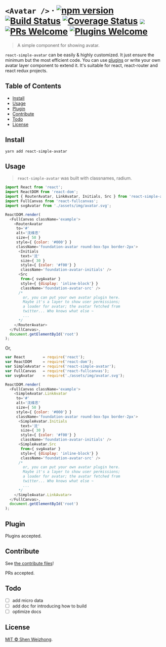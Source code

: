 # `<Avatar />` &middot;  [![npm version](https://img.shields.io/npm/v/react-simple-avatar.svg?style=flat)](https://www.npmjs.com/package/react-simple-avatar)&nbsp;[![Build Status](https://travis-ci.org/iTonyYo/react-simple-avatar.svg?branch=master)](https://travis-ci.org/iTonyYo/react-simple-avatar)&nbsp;[![Coverage Status](https://coveralls.io/repos/github/iTonyYo/react-simple-avatar/badge.svg?branch=master)](https://coveralls.io/github/iTonyYo/react-simple-avatar?branch=master)&nbsp;[![](https://img.shields.io/npm/dm/react-simple-avatar.svg)](https://www.npmjs.com/package/react-simple-avatar)&nbsp;[![PRs Welcome](https://img.shields.io/badge/PRs-welcome-brightgreen.svg)](#contribute)&nbsp;[![Plugins Welcome](https://img.shields.io/badge/Plugins-welcome-brightgreen.svg)](#plugin)

> A simple component for showing avatar.

`react-simple-avatar` can be easily & highly customized. It just ensure the minimum but the most efficient code. You can use [plugins](#plugin) or write your own avatar layer component to extend it. It's suitable for react, react-router and react redux projects.

## Table of Contents

- [Install](#install)
- [Usage](#usage)
- [Plugin](#plugin)
- [Contribute](#contribute)
- [Todo](#todo)
- [License](#license)

## Install

```shell
yarn add react-simple-avatar
```

## Usage

> `react-simple-avatar` was built with classnames, radium.

```javascript
import React from 'react';
import ReactDOM from 'react-dom';
import { RouterAvatar, LinkAvatar, Initials, Src } from 'react-simple-avatar';
import FullCanvas from 'react-fullcanvas';
import svgAvatar from './assets/img/avatar.svg';

ReactDOM.render(
  <FullCanvas className='example'>
    <RouterAvatar
     to='#'
     alt='沈维忠'
     size={ 58 }
     style={ {color: '#000'} }
     className='foundation-avatar round-box-5px border-2px'>
      <Initials
       text='沈'
       size={ 30 }
       style={ {color: '#f00'} }
       className='foundation-avatar-initials' />
      <Src
       from={ svgAvatar }
       style={ {display: 'inline-block'} }
       className='foundation-avatar-src' />
      /*
        or, you can put your own avatar plugin here.
        Maybe it's a layer to show user permissions;
        a loader for avatar; the avatar fetched from
        twitter... Who knows what else ~
        ...
      */
    </RouterAvatar>
  </FullCanvas>,
  document.getElementById('root')
);
```

Or,

```javascript
var React        = require('react');
var ReactDOM     = require('react-dom');
var SimpleAvatar = require('react-simple-avatar');
var FullCanvas   = require('react-fullcanvas');
var svgAvatar    = require('./assets/img/avatar.svg');

ReactDOM.render(
  <FullCanvas className='example'>
    <SimpleAvatar.LinkAvatar
     to='#'
     alt='沈维忠'
     size={ 58 }
     style={ {color: '#000'} }
     className='foundation-avatar round-box-5px border-2px'>
      <SimpleAvatar.Initials
       text='沈'
       size={ 30 }
       style={ {color: '#f00'} }
       className='foundation-avatar-initials' />
      <SimpleAvatar.Src
       from={ svgAvatar }
       style={ {display: 'inline-block'} }
       className='foundation-avatar-src' />
      /*
        or, you can put your own avatar plugin here.
        Maybe it's a layer to show user permissions;
        a loader for avatar; the avatar fetched from
        twitter... Who knows what else ~
        ...
      */
    </SimpleAvatar.LinkAvatar>
  </FullCanvas>,
  document.getElementById('root')
);
```

## Plugin

Plugins accepted.

## Contribute

See [the contribute files](https://github.com/iTonyYo/react-simple-avatar/tree/master/.github)!

PRs accepted.

## Todo

- [ ] add micro data
- [ ] add doc for introducing how to build
- [ ] optimize docs

## License

[MIT © Shen Weizhong](https://github.com/iTonyYo/react-simple-avatar/blob/master/LICENSE).
